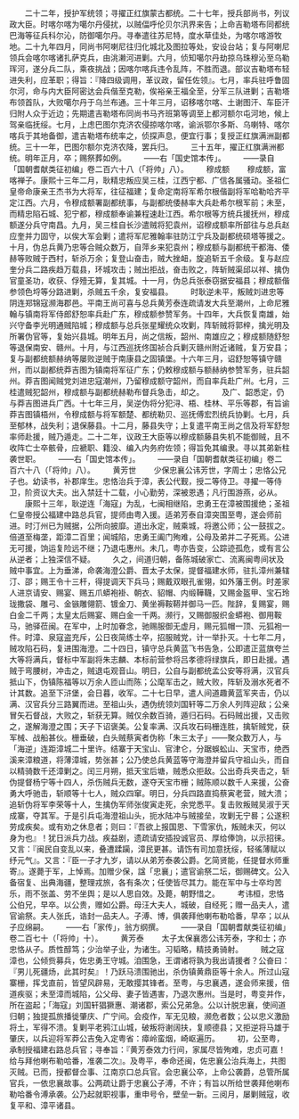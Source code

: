 <!-- { "loadSidebar": true } -->
　　二十二年，授护军统领；寻擢正红旗蒙古都统。二十七年，授兵部尚书，列议政大臣。时喀尔喀为噶尔丹侵扰，以贼偪呼伦贝尔汛界来告；上命吉勒塔布同都统巴海等征兵科尔沁，防御噶尔丹。寻奉遣往苏尼特，度水草佳处，为喀尔喀游牧地。二十九年四月，同尚书阿喇尼往归化城北及图拉等处，安设台站；复与阿喇尼领兵会喀尔喀诸扎萨克兵，由洮濑河进剿。六月，侦知噶尔丹劫掠乌珠穆沁至乌勒珲河，遂分兵二队，乘夜挑战；因喀尔喀兵违令乱阵，不胜而退。部议吉勒塔布轻进失利，应革职；得旨：『降四级调用，革议政，留任佐领』。七月，率兵驻呼鲁固尔河，命与内大臣阿密达会兵偕至克勒，俟裕亲王福全至，分军三队进剿；吉勒塔布领首队，大败噶尔丹于乌兰布通。三十年三月，诏移喀尔喀、土谢图汗、车臣汗归附人众于近边；先期遣吉勒塔布同尚书马齐班第等调至上都河额尔屯河地，候上驾亲临抚绥。七月，上虑巴图尔克济农侵掠喀尔喀，谕派鄂尔多斯、乌喇特、喀尔喀兵于其地备御，遣吉勒塔布统率之，侦探声息，便宜行事；复授正红旗满洲副都统。三十一年，巴图尔额尔克济农降，罢兵归。
　　三十五年，擢正红旗满洲都统。明年正月，卒；赐祭葬如例。
　　——右「国史馆本传」。
　　——录自「国朝耆献类征初编」卷二百六十八（「将帅」八）。
　　穆成额
　　穆成额，富喀禅子。康熙十三年二月，耿精忠叛应吴三桂，江西宁都、广信各属骚动。圣祖仁皇帝命康亲王杰书为大将军，往征福建；复命定南将军希尔根偕副将军哈勒哈齐平定江西。六月，令穆成额署副都统事，与副都统倭赫率大兵赴希尔根军前；未至，而精忠陷石城、犯宁都，穆成额奉谕兼程速赴江西。希尔根等方统兵援抚州，穆成额遂分兵守南昌。九月，吴三桂自长沙遣贼将犯袁州，诏穆成额率所部往与总兵赵应奎并力固守，以俟大军会剿；遣将军尼雅翰率驻防江宁兵及副都统硕塔等援之。十月，伪总兵黄乃忠等合贼众数万，自萍乡来犯袁州；穆成额与副都统干都海、倭赫等败贼于西村，斩杀万余；复登山奋击，贼大挫衄，旋追斩五千余级。复与赵应奎分兵二路疾趋万载县，环城攻击；贼出拒战，奋击败之，阵斩贼渠邱以祥、擒伪官童圣功，收获、俘殪无算，复其城。十一月，伪总兵张泰窃据安福县；穆成额偕参领色埒等分路进剿，杀贼五千余，复安福县。
　　时耿逆未平，叛贼刘进忠等阴连郑锦寇濒海郡邑。平南王尚可喜与总兵黄芳泰连疏请发大兵至潮州，上命尼雅翰与镇南将军侍郎舒恕率兵赴广东，穆成额参赞军务。十四年，大兵恢复南雄，始兴守备李光明通贼陷城；穆成额与总兵张星耀统众攻剿，阵斩贼将郭梓，擒光明及所署伪官等，复始兴县城。明年五月，尚之信叛，韶州、南雄应之；穆成额随舒恕等退保南安、赣州。十月，与江西巡抚佟国祯合兵剿灭赣州附近诸贼，复万安县；复与副都统额赫纳等屡败逆贼于南康县之固镇堡。十六年三月，诏舒恕等镇守赣州，而以副都统莽吉图为镇南将军征广东；仍敕穆成额与额赫纳参赞军务，驻兵韶州。莽吉图闻贼党刘进忠寇潮州，乃留穆成额守韶州，而自率兵赴广州。七月，三桂遣贼犯韶州，穆成额与副都统赫勒布督兵急击，却之。
　　及广、韶悉定，仍与莽吉图进兵广西。十七年三月，吴逆伪将分犯浔、梧、桂林、平乐等郡，有旨谕莽吉图镇梧州，令穆成额与将军额楚、都统勒贝、巡抚傅宏烈统兵协剿。七月，兵至郁林，战失利；退保藤县。十二月，藤县失守；上复遣平南王尚之信及将军舒恕率师赴援，贼乃遁走。二十二年，议政王大臣等以穆成额藤县失机不能御贼，且不收阵亡士卒骸骨，应褫职、籍没、编入内务府佐领；得旨免其编隶。寻以其弟新柱袭世职。
　　——右「国史馆本传」。
　　——录自「国朝耆献类征初编」卷二百六十八（「将帅」八）。
　　黄芳世
　　少保忠襄公讳芳世，字周士；忠恪公兄子也。幼读书，补郡庠生。忠恪治兵于漳，表公代觐，授二等侍卫。寻擢一等侍卫，阶资议大夫。出入禁廷十二载，小心勤劳，深被恩遇；凡行围游燕，必从。
　　康熙十三年，耿逆连「海寇」为乱，七闽相继陷，忠勇王在漳被围援绝；圣祖仁皇帝授公福建中路总兵官，提师由粤入援。适弟芳泰自漳突围至粤，遂会师前进。时汀州已为贼据，公所向披靡。道出永定，贼乘城，将邀公师；公一鼓拔之。倍道至梅垄，距漳二百里；闻城陷，忠勇王阖门殉难，公母及弟并二子死焉。公进无可援，饷运复险远不继；乃退屯惠州。未几，粤亦告变，公踪迹孤危，或有言公从逆者；上独深信不疑。
　　久之，间道归朝，备陈城破家亡、流离闽粤间状及贼中事宜。上为垂涕，命袭海澄公爵、晋太子太保，提督福建水师，驻扎漳州兼辖汀、邵；赐王令十三杆，得提调天下兵马；赐戴双眼孔雀翎，如外藩王例。时差家人进京请安、赐宴、赐五爪蟒袍褂、朝衣、貂帽、内缎鞾韈，又赐金盔甲、宝石玲珑撒袋、雕弓、金镞雕翎箭、镀金刀、黄坐褥鞍鞯并御马一匹。陛辞，复赐宴，赐白金二千两；太皇太后赐宴、赐白金一千两。濒行，又赐御服织金蟒袍、御用鞍马，驰驿莅闽。在军中，上时加眷念，驰赐服御无虚月，赐元狐帽一顶、元狐袍一件。时漳、泉寇盗充斥，公日夜简练士卒，招服贼党，计一举扑灭。十七年二月，贼攻陷石码，复进围海澄。二十四日，镇守总兵黄蓝飞书告急，公即遣正蓝旗夸兰大等将满兵，督标中军副将朱志麟、本标前营参将吕孝德将绿旗兵，即日赴援。遇贼于弯腰树，冲击之，贼退屯观音山。明日，公自与副都统孟公安等将满，汉官兵抵山下，伪镇陈福等以万余人匝山而陈；公麾军击之，贼大败，阵斩及溺水死者不计其数。追至下浒堡，会日暮，收军。二十七日早，遣人间道趣黄蓝军夹击，仍以满、汉官兵分三路翼而进。至祖山头，遇伪统领刘国轩等二万余人列阵迎敌；公亲冒矢石督战，大败之，斩获无算。贼仅余数百骑，遁归石码。石码贼出援，又击败之，遂解海澄之围；天子下诏褒美。公复率满、汉兵攻石码栅连胜，擒斩贼党，获军械、战船甚伙。栅垂破，白头贼蔡寅者伪称「朱三太子」——聚众数万人，与「海逆」连距漳城二十里许。结寨于天宝山、官津仑，分踞蜈蚣山、天宝市，绝西溪来漳粮道，将薄漳城，势张甚；公乃使总兵黄蓝等守海澄并留兵守祖山头，而自以精骑数千还漳剿之。闰三月朔，抵天宝后塘，贼悉众拒敌。公出奇兵夹击之，斩伪提督杨宁等十四人，杀伤贼兵无数，遂夺天宝市栅；贼陈顺以数千人来援，公奋勇大呼驰击，斩顺等十七人，贼众四窜。明日，分兵四路直捣蔡寅老营，贼大溃；追斩伪将军李荣等十人，生擒伪军师张俊寅走死，余党悉平。复击败叛贼吴淑于天成寨，夺其军。于是引兵屯海澄祖山头，扼水陆冲与贼接垒，攻剿无宁晷；公遂积劳成疾矣。或有劝之休息者；则曰：『吾欲上报国恩、下雪家仇，叛贼未灭，何以身为也』！犹日派兵力战。疾益剧，遗疏请安插投诚官员、厚给俸饷，以示招徕。又言：『闽民自变乱以来，叠遭蹂躏，漳民更甚。请饬有司加意抚绥，轻徭薄赋以纾元气』。又言：『臣一子才九岁，请以从弟芳泰袭公爵。乞简贤能，任提督水师重寄』。遂薨于军，上悼焉。加赠少保，諡「忠襄」；遣官谕祭二坛，御赐碑文。公入备宿复、出典海疆，整理戎旅，各有条次；任使皆尽其力。能在军中与士卒均苦乐，雨不张盖、劳不坐舆；是以人思自效。及薨，朝野惜之。
　　考讳桓，忠恪公伯兄，早卒。以公贵，赠如公爵。母汪大夫人，城破，自经死；赠一品夫人，遣官谕祭。夫人张氏，诰封一品夫人。子溥、博，俱袭拜他喇布勒哈番，早卒；以从子应绵嗣。
　　——右「家传」，翁方纲撰。
　　——录自「国朝耆献类征初编」卷二百七十（「将帅」十）。
　　黄芳泰
　　太子太保襄悫公讳芳泰，字和士；亦忠恪从子。质性醇笃；少治举子业，为诸生。习韬略，精技勇骑射。
　　贼之寇漳也，公倾赀募兵，佐忠勇王守城。洎围急，王谓诸将孰为我出请援者？公奋曰：『男儿死疆炀，此其时矣』！乃跃马溃围驰出，杀伪镇黄鼎臣等十余人。所过山寇寨栅，挥戈直前，皆望风辟易，无敢撄其锋者。至粤，与忠襄遇，遂会师来援，倍道疾驱；未至漳而城陷，公父母、妻子皆遇害，乃退次惠州。当是时，粤变并作，所在盗起；「海寇」刘国轩猖獗惠、潮诸郡，索公兄弟急。公以计脱忠襄，使间道归朝；独提孤旅播徙肇庆、广宁间。会疫作，军无见粮，濒危者数；公以忠义激励将土，军得不溃。复剿平老鸦江山城，破叛将谢阔扶，复顺德县；又拒逆将马雄于肇庆，以兵迎将军莽公吉兔入定粤省：瘴岭蛮烟，崎岖遍历。
　　初，公至粤，承制授福建右路总兵官；寻奉旨：『黄芳泰效力行间，家属尽皆殉难，忠贞可嘉！给与拜他喇布勒哈番，准袭二次』。及粤平，奉命还闽，佐忠襄公治兵海上，共图灭贼。已而，授都督佥事、江南京口总兵官。会忠襄公卒，上命公袭爵，总管所属官兵，一依忠襄故事。公两疏让爵于忠襄公子溥，不许；有旨以所给世袭拜他喇布勒哈番令溥承袭。公乃起就职视事，重申号令，壁垒一新。三阅月，屡剿贼寇，收复平和、漳平诸县。
